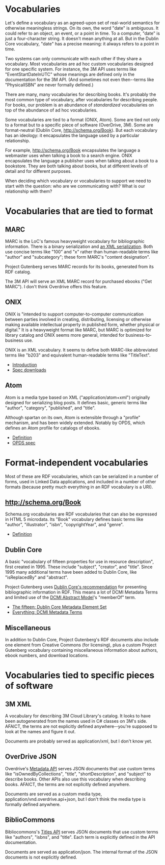 # Vocabularies

Let's define a vocabulary as an agreed-upon set of real-world
semantics for otherwise meaningless strings. On its own, the word
"date" is ambiguous. It could refer to an object, an event, or a point
in time. To a computer, "date" is just a four-character string. It
doesn't mean anything at all. But in the Dublin Core vocabulary,
"date" has a precise meaning: it always refers to a point in time.

Two systems can only communicate with each other if they share a
vocabulary. Most vocabularies are ad hoc custom vocabularies designed
for one specific system. For instance, the 3M API uses terms like
"EventStartDateInUTC" whose meanings are defined only in the
documentation for the 3M API. (And sometimes not even then--terms like
"PhysicalISBN" are never formally defined.)

There are many, many vocabularies for describing books. It's probably
the most common type of vocabulary, after vocabularies for describing
people. For books, our problem is an abundance of *standardized*
vocabularies on top of the abundance of ad hoc vocabularies.

Some vocabularies are tied to a format (ONIX, Atom). Some are tied not
only to a format but to a specific piece of software (OverDrive,
3M). Some are format-neutral (Dublin Core,
http://schema.org/Book). But each vocabulary has an ideology: it
encapsulates the language used by a particular relationship.

For example, http://schema.org/Book encapsulates the language a
webmaster uses when talking a book to a search engine. ONIX
encapsulates the language a publisher uses when talking about a book
to a bookstore. They are both talking about books, but at different
levels of detail and for different purposes.

When deciding which vocabulary or vocabularies to support we need to
start with the question: who are we communicating with? What is our
relationship with them?

# Vocabularies that are tied to format

## MARC

MARC is the LoC's famous heavyweight vocabulary for bibliographic
information. There is a binary serialization and [an XML
serialization](http://www.loc.gov/standards/marcxml/). Both use
concise terms like "100" and "x" rather than human-readable terms like
"author" and "subcategory"; these form MARC's "content designation".

Project Gutenberg serves MARC records for its books, generated from
its RDF catalog.

The 3M API will serve an XML MARC record for purchased ebooks ("Get
MARC"). I don't think Overdrive offers this feature.

## ONIX

ONIX is "intended to support computer-to-computer communication
between parties involved in creating, distributing, licensing or
otherwise making available intellectual property in published form,
whether physical or digital." It is a heavyweight format like MARC,
but MARC is optimized for library catalog and ONIX seems more general,
intended for business-to-business use.

ONIX is an XML vocabulary. It seems to define both MARC-like
abbreviated terms like "b203" and equivalent human-readable terms like
"TitleText".

* [Introduction](http://www.editeur.org/files/ONIX%203/Introduction_to_ONIX_for_Books_3.0.pdf)
* [Spec downloads](http://www.editeur.org/93/Release-3.0-Downloads/)

## Atom

Atom is a media type based on XML ("application/atom+xml") originally
designed for serializing blog posts. It defines basic, generic terms
like "author", "category", "published", and "title".

Although spartan on its own, Atom is extensible through a "profile"
mechanism, and has been widely extended. Notably by OPDS, which
defines an Atom profile for catalogs of ebooks.

* [Definition](https://tools.ietf.org/html/rfc4287)
* [OPDS spec](http://opds-spec.org/specs/opds-catalog-1-1-20110627/)

# Format-independent vocabularies

Most of these are RDF vocabularies, which can be serialized in a
number of forms, used in Linked Data applications, and included in a
number of other formats (because pretty much everything in an RDF
vocabulary is a URI).

## http://schema.org/Book

Schema.org vocabularies are RDF vocabularies that can also be
expressed in HTML 5 microdata. Its "Book" vocabulary defines basic
terms like "author", "illustrator", "isbn", "copyrightYear", and
"genre".

* [Definition](http://schema.org/Book)

## Dublin Core

A basic "vocabulary of fifteen properties for use in resource
description", first created in 1995. These include "subject",
"creator", and "title". Since 1995 many additional terms have been
added to Dublin Core, like "isReplacedBy" and "abstract".

Project Gutenberg uses [Dublin Core's
recommendation](http://dublincore.org/documents/dc-rdf/) for
presenting bibliographic information in RDF. This means a lot of DCMI
Metadata Terms and limited use of the [DCMI Abstract
Model](http://dublincore.org/documents/abstract-model/)'s "memberOf"
term.

* [The fifteen: Dublin Core Metadata Element Set](http://dublincore.org/documents/dces/)
* [Everything: DCMI Metadata Terms](http://dublincore.org/documents/dcmi-terms/)

## Miscellaneous

In addition to Dublin Core, Project Gutenberg's RDF documents also
include one element from Creative Commons (for licensing), plus a
custom Project Gutenberg vocabulary containing miscellaneous
information about authors, ebook numbers, and download locations.

# Vocabularies tied to specific pieces of software

## 3M XML

A vocabulary for describing 3M Cloud Library's catalog. It looks to
have been autogenerated from the names used in C# classes on 3M's
side. AFAICT, the terms are not explicitly defined anywhere--you're
supposed to look at the names and figure it out.

Documents are probably served as application/xml, but I don't know yet.

## OverDrive JSON

Overdrive's [Metadata
API](https://developer.overdrive.com/apis/metadata) serves JSON
documents that use custom terms like "isOwnedByCollections", "title",
"shortDescription", and "subject" to describe books. Other APIs also
use this vocabulary when describing books. AFAICT, the terms are not
explicitly defined anywhere.

Documents are served as a custom media type, application/vnd.overdrive.api+json, but I don't think the media type is formally defined anywhere.

## BiblioCommons

Bibliocommons's [Titles
API](http://developer.bibliocommons.com/docs/titles_id) serves JSON
documents that use custom terms like "authors", "isbns", and
"title". Each term is explicitly defined in the API documentation.

Documents are served as application/json. The internal format of the JSON
documents is not explicitly defined.
